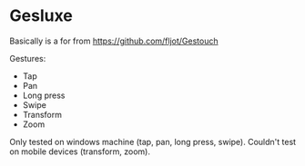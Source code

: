 Gesluxe
=======
Basically is a for from https://github.com/fljot/Gestouch

Gestures:
 * Tap
 * Pan
 * Long press
 * Swipe
 * Transform
 * Zoom


Only tested on windows machine (tap, pan, long press, swipe). Couldn't test on mobile devices (transform, zoom).
